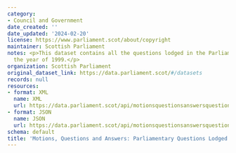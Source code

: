 ```yaml
---
category:
- Council and Government
date_created: ''
date_updated: '2024-02-20'
license: https://www.parliament.scot/about/copyright
maintainer: Scottish Parliament
notes: <p>This dataset contains all the questions lodged in the Parliament during
  the year of 1999.</p>
organization: Scottish Parliament
original_dataset_link: https://data.parliament.scot/#/datasets
records: null
resources:
- format: XML
  name: XML
  url: https://data.parliament.scot/api/motionsquestionsanswersquestions?year=1999
- format: JSON
  name: JSON
  url: https://data.parliament.scot/api/motionsquestionsanswersquestions?year=1999
schema: default
title: 'Motions, Questions and Answers: Parliamentary Questions Lodged (1999)'
---
```

